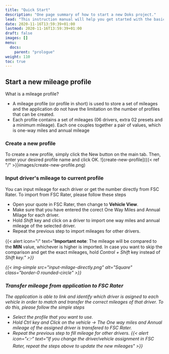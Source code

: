 ```yaml
---
title: "Quick Start"
description: "One page summary of how to start a new Doks project."
lead: "This instruction manual will help you get started with the basic features that the application has to offer."
date: 2020-11-16T13:59:39+01:00
lastmod: 2020-11-16T13:59:39+01:00
draft: false
images: []
menu: 
  docs:
    parent: "prologue"
weight: 110
toc: true
---
```


## Start a new mileage profile

What is a mileage profile?
- A mileage profile (or profile in short) is used to store a set of mileages and the application do not have the limitation on the number of profiles that can be created. 
- Each profile contains a set of mileages (06 drivers, extra 02 presets and a minimum mileage). Each one couples together a pair of values, which is one-way 
miles and annual mileage

### Create a new profile

To create a new profile, simply click the New button on the main tab. Then, enter your desired profile name and click OK.
![create-new-profile]({{< ref "/" >}}images/create-new-profile.png)

### Input driver's mileage to current profile

You can input mileage for each driver or get the number directly from FSC Rater. To import from FSC Rater, please follow these steps
- Open your quote in FSC Rater, then change to **Vehicle View**.
- Make sure that you have entered the corect One Way Miles and Annual Milage for each driver.
- Hold *Shift* key and click on a driver to import one way miles and annual mileage of the selected driver.
- Repeat the previous step to import mileages for other drivers.

{{< alert icon="ℹ" text="<strong>Important note</strong>: The mileage will be compared to the <strong>MIN</strong> value, whichever is higher is imported. In case you want to skip the comparison and get the exact mileages, hold <em>Control + Shift</em> key instead of <em>Shift<em> key." >}}

{{< img-simple src="input-milage-directly.png" alt="Square" class="border-0 rounded-circle" >}}


### Transfer mileage from application to FSC Rater

The application is able to link and identify which driver is asigned to each vehicle in order to match and transfer the correct mileages of that driver. To do this, please follow the simple steps
- Select the profile that you want to use.
- Hold *Ctrl* key and Click on the vehicle → The One way miles and Annual mileage of the assigned driver is transfered to FSC Rater.
- Repeat the previous step to fill mileage for other drivers.
{{< alert icon="👉" text="If you change the driver/vehicle assignment in FSC Rater, repeat the steps above to update the new mileages" >}}
